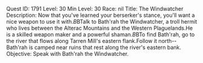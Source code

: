Quest ID: 1791
Level: 30
Min Level: 30
Race: nil
Title: The Windwatcher
Description: Now that you've learned your berserker's stance, you'll want a nice weapon to use it with.$B$BTalk to Bath'rah the Windwatcher, a troll hermit who lives between the Alterac Mountains and the Western Plaguelands.He is a skilled weapon maker and a powerful shaman.$B$BTo find Bath'rah, go to the river that flows along Tarren Mill's eastern flank.Follow it north--Bath'rah is camped near ruins that rest along the river's eastern bank.
Objective: Speak with Bath'rah the Windwatcher.
